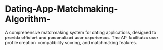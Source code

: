 # Dating-App-Matchmaking-Algorithm-
A comprehensive matchmaking system for dating applications, designed to provide efficient and personalized user experiences. The API facilitates user profile creation, compatibility scoring, and matchmaking features.
